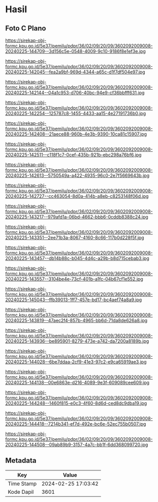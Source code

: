 # Hasil

## Foto C Plano

https://sirekap-obj-formc.kpu.go.id/5e37/pemilu/pdpr/36/02/09/20/09/3602092009008-20240225-144709--3d156c5e-0548-4009-9c10-9186f8e1ef3e.jpg

https://sirekap-obj-formc.kpu.go.id/5e37/pemilu/pdpr/36/02/09/20/09/3602092009008-20240225-142045--fea2a9bf-969d-4344-a65c-d1f7df504e97.jpg

https://sirekap-obj-formc.kpu.go.id/5e37/pemilu/pdpr/36/02/09/20/09/3602092009008-20240225-142144--04a1c953-d706-40bc-94e9-cf36bbfff631.jpg

https://sirekap-obj-formc.kpu.go.id/5e37/pemilu/pdpr/36/02/09/20/09/3602092009008-20240225-142254--125787c8-1455-4433-aa15-4e27191736b0.jpg

https://sirekap-obj-formc.kpu.go.id/5e37/pemilu/pdpr/36/02/09/20/09/3602092009008-20240225-142408--21aece88-960b-4e3b-9390-10ca81c15907.jpg

https://sirekap-obj-formc.kpu.go.id/5e37/pemilu/pdpr/36/02/09/20/09/3602092009008-20240225-142511--c118f1c7-0cef-435b-921b-ebc298a76bf6.jpg

https://sirekap-obj-formc.kpu.go.id/5e37/pemilu/pdpr/36/02/09/20/09/3602092009008-20240225-142613--5750549a-a422-4935-96c0-2e7f5669643b.jpg

https://sirekap-obj-formc.kpu.go.id/5e37/pemilu/pdpr/36/02/09/20/09/3602092009008-20240225-142727--cc463054-8d0a-414b-a8eb-c8253148f06d.jpg

https://sirekap-obj-formc.kpu.go.id/5e37/pemilu/pdpr/36/02/09/20/09/3602092009008-20240225-143217--979afd1a-06bd-4662-bbb6-0cddb8388c24.jpg

https://sirekap-obj-formc.kpu.go.id/5e37/pemilu/pdpr/36/02/09/20/09/3602092009008-20240225-143351--2ee71b3a-8067-4160-8c66-117b0d228f5f.jpg

https://sirekap-obj-formc.kpu.go.id/5e37/pemilu/pdpr/36/02/09/20/09/3602092009008-20240225-143457--db14b88c-b045-4d4c-a29b-b8d715cebab3.jpg

https://sirekap-obj-formc.kpu.go.id/5e37/pemilu/pdpr/36/02/09/20/09/3602092009008-20240225-143557--3104be4e-73cf-401b-a1fc-04b67cf1e552.jpg

https://sirekap-obj-formc.kpu.go.id/5e37/pemilu/pdpr/36/02/09/20/09/3602092009008-20240225-145043--ffb39013-1ff7-457e-bd17-bc4aef74a8a9.jpg

https://sirekap-obj-formc.kpu.go.id/5e37/pemilu/pdpr/36/02/09/20/09/3602092009008-20240225-143819--47aec2f4-857b-4965-bb6d-71da8de626a8.jpg

https://sirekap-obj-formc.kpu.go.id/5e37/pemilu/pdpr/36/02/09/20/09/3602092009008-20240225-143936--be895901-8279-473e-a742-da7200a8189b.jpg

https://sirekap-obj-formc.kpu.go.id/5e37/pemilu/pdpr/36/02/09/20/09/3602092009008-20240225-144028--6be7ddaa-2cf9-41e3-97c2-e9ca65919ae3.jpg

https://sirekap-obj-formc.kpu.go.id/5e37/pemilu/pdpr/36/02/09/20/09/3602092009008-20240225-144138--00e6863e-d216-4089-9e3f-609089cee609.jpg

https://sirekap-obj-formc.kpu.go.id/5e37/pemilu/pdpr/36/02/09/20/09/3602092009008-20240225-144248--1460f815-e0c3-4f60-8d6d-ced8dc9dba19.jpg

https://sirekap-obj-formc.kpu.go.id/5e37/pemilu/pdpr/36/02/09/20/09/3602092009008-20240225-144418--7214b341-ef7d-492e-bc6e-52ec755b0507.jpg

https://sirekap-obj-formc.kpu.go.id/5e37/pemilu/pdpr/36/02/09/20/09/3602092009008-20240225-144508--09ab89b9-3157-4a7c-bb1f-6dd368099720.jpg


## Metadata

| Key        | Value               |
| ---------- | ------------------- |
| Time Stamp | 2024-02-25 17:03:42 |
| Kode Dapil | 3601                |



